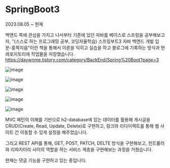 # SpringBoot3

2023.08.05 ~ 현재 

백엔드 쪽에 관심을 가지고 나서부터 기존에 있던 자바를 베이스로 스프링을 공부해보고자, 
"(스스로 하는 프로그래밍 공부, 코딩자율학습) 스프링부트3 자바 백엔드 개발 입문-홍팍지음"이란 
책을 통해서 이론을 익히고 실습을 하고 블로그에 기록하는 방식과 현 레포지토리에 작업물을 저장했습니다.
https://daywnme.tistory.com/category/BackEnd/Spring%20Boot?page=3


![image](https://github.com/hwnooy/SpringBoot3/assets/93791124/8671dbc0-f115-4144-8f9f-8a35ced22c91)

![image](https://github.com/hwnooy/SpringBoot3/assets/93791124/ea041f0c-8aa7-402b-afa8-8b637773c1b6)

![image](https://github.com/hwnooy/SpringBoot3/assets/93791124/6780f171-307d-4208-9fe0-129a2fc28204)

![image](https://github.com/hwnooy/SpringBoot3/assets/93791124/fd89e3dd-4b32-4b62-a80e-867f3f86e81d)

![image](https://github.com/hwnooy/SpringBoot3/assets/93791124/bc6f5eea-3ab2-4621-9beb-6ede656fdc32)

MVC 패턴의 이해를 기반으로 h2-database에 있는 데이터를 활용해 게시글을 CRUD(Create, Read, Update, Delete)로 구현하고,
링크와 리다이렉트를 통해 웹 사이트 간 이동할 수 있게 설정을 해주었습니다. 

그리고 REST API를 통해, GET, POST, PATCH, DELTE 방식을 구현해보고, 컨트롤러와 리파지터리 사이의 역할을 하는 
서비스 계층을 구현해보는 과정을 거쳤습니다. 

현재는 댓글 기능을 구현하고 있는 중입니다.
